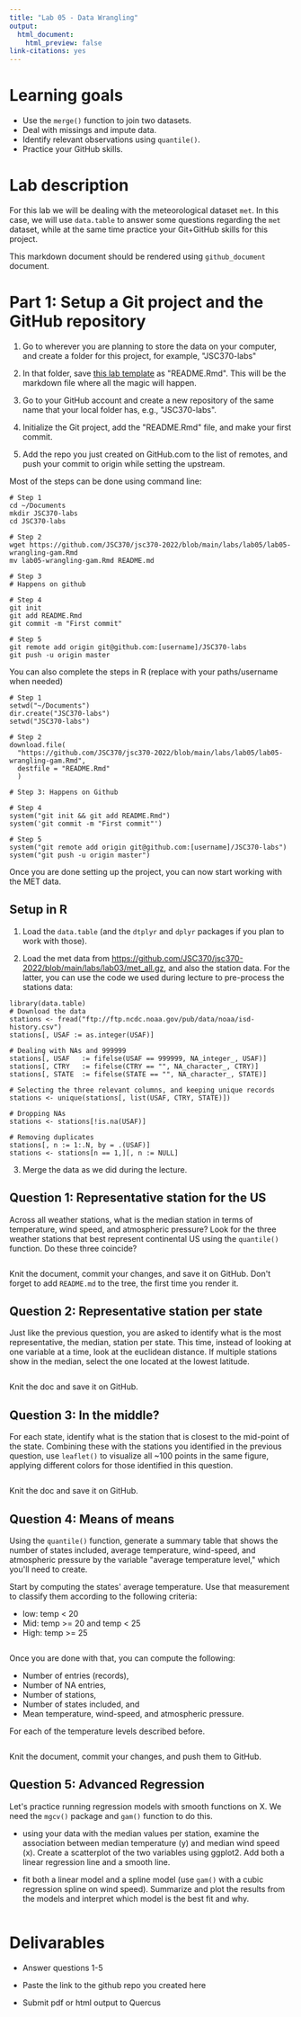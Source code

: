```yaml
---
title: "Lab 05 - Data Wrangling"
output:
  html_document:
    html_preview: false
link-citations: yes
---
```


# Learning goals

-   Use the `merge()` function to join two datasets.
-   Deal with missings and impute data.
-   Identify relevant observations using `quantile()`.
-   Practice your GitHub skills.

# Lab description

For this lab we will be dealing with the meteorological dataset `met`. In this case, we will use `data.table` to answer some questions regarding the `met` dataset, while at the same time practice your Git+GitHub skills for this project.

This markdown document should be rendered using `github_document` document.

# Part 1: Setup a Git project and the GitHub repository

1.  Go to wherever you are planning to store the data on your computer, and create a folder for this project, for example, "JSC370-labs"

2.  In that folder, save [this lab template](https://github.com/JSC370/jsc370-2022/blob/main/labs/lab05/lab05-wrangling-gam.Rmd) as "README.Rmd". This will be the markdown file where all the magic will happen.

3.  Go to your GitHub account and create a new repository of the same name that your local folder has, e.g., "JSC370-labs".

4.  Initialize the Git project, add the "README.Rmd" file, and make your first commit.

5.  Add the repo you just created on GitHub.com to the list of remotes, and push your commit to origin while setting the upstream.

Most of the steps can be done using command line:

``` {.sh}
# Step 1
cd ~/Documents
mkdir JSC370-labs
cd JSC370-labs

# Step 2
wget https://github.com/JSC370/jsc370-2022/blob/main/labs/lab05/lab05-wrangling-gam.Rmd
mv lab05-wrangling-gam.Rmd README.md

# Step 3
# Happens on github

# Step 4
git init
git add README.Rmd
git commit -m "First commit"

# Step 5
git remote add origin git@github.com:[username]/JSC370-labs
git push -u origin master
```

You can also complete the steps in R (replace with your paths/username when needed)

``` {.r}
# Step 1
setwd("~/Documents")
dir.create("JSC370-labs")
setwd("JSC370-labs")

# Step 2
download.file(
  "https://github.com/JSC370/jsc370-2022/blob/main/labs/lab05/lab05-wrangling-gam.Rmd",
  destfile = "README.Rmd"
  )

# Step 3: Happens on Github

# Step 4
system("git init && git add README.Rmd")
system('git commit -m "First commit"')

# Step 5
system("git remote add origin git@github.com:[username]/JSC370-labs")
system("git push -u origin master")
```

Once you are done setting up the project, you can now start working with the MET data.

## Setup in R

1.  Load the `data.table` (and the `dtplyr` and `dplyr` packages if you plan to work with those).

2.  Load the met data from <https://github.com/JSC370/jsc370-2022/blob/main/labs/lab03/met_all.gz>, and also the station data. For the latter, you can use the code we used during lecture to pre-process the stations data:

```{r stations-data}
library(data.table)
# Download the data
stations <- fread("ftp://ftp.ncdc.noaa.gov/pub/data/noaa/isd-history.csv")
stations[, USAF := as.integer(USAF)]

# Dealing with NAs and 999999
stations[, USAF   := fifelse(USAF == 999999, NA_integer_, USAF)]
stations[, CTRY   := fifelse(CTRY == "", NA_character_, CTRY)]
stations[, STATE  := fifelse(STATE == "", NA_character_, STATE)]

# Selecting the three relevant columns, and keeping unique records
stations <- unique(stations[, list(USAF, CTRY, STATE)])

# Dropping NAs
stations <- stations[!is.na(USAF)]

# Removing duplicates
stations[, n := 1:.N, by = .(USAF)]
stations <- stations[n == 1,][, n := NULL]
```

3.  Merge the data as we did during the lecture.

## Question 1: Representative station for the US

Across all weather stations, what is the median station in terms of temperature, wind speed, and atmospheric pressure? Look for the three weather stations that best represent continental US using the `quantile()` function. Do these three coincide?

```{r}

```

Knit the document, commit your changes, and save it on GitHub. Don't forget to add `README.md` to the tree, the first time you render it.

## Question 2: Representative station per state

Just like the previous question, you are asked to identify what is the most representative, the median, station per state. This time, instead of looking at one variable at a time, look at the euclidean distance. If multiple stations show in the median, select the one located at the lowest latitude.

```{r}

```

Knit the doc and save it on GitHub.

## Question 3: In the middle?

For each state, identify what is the station that is closest to the mid-point of the state. Combining these with the stations you identified in the previous question, use `leaflet()` to visualize all \~100 points in the same figure, applying different colors for those identified in this question.

```{r}

```

Knit the doc and save it on GitHub.

## Question 4: Means of means

Using the `quantile()` function, generate a summary table that shows the number of states included, average temperature, wind-speed, and atmospheric pressure by the variable "average temperature level," which you'll need to create.

Start by computing the states' average temperature. Use that measurement to classify them according to the following criteria:

-   low: temp \< 20
-   Mid: temp \>= 20 and temp \< 25
-   High: temp \>= 25

```{r}

```

Once you are done with that, you can compute the following:

-   Number of entries (records),
-   Number of NA entries,
-   Number of stations,
-   Number of states included, and
-   Mean temperature, wind-speed, and atmospheric pressure.

For each of the temperature levels described before.

```{r}

```

Knit the document, commit your changes, and push them to GitHub.

## Question 5: Advanced Regression

Let's practice running regression models with smooth functions on X. We need the `mgcv()` package and `gam()` function to do this.

-   using your data with the median values per station, examine the association between median temperature (y) and median wind speed (x). Create a scatterplot of the two variables using ggplot2. Add both a linear regression line and a smooth line.

-   fit both a linear model and a spline model (use `gam()` with a cubic regression spline on wind speed). Summarize and plot the results from the models and interpret which model is the best fit and why.

```{r}

```

# Delivarables

-   Answer questions 1-5

-   Paste the link to the github repo you created here

-   Submit pdf or html output to Quercus
